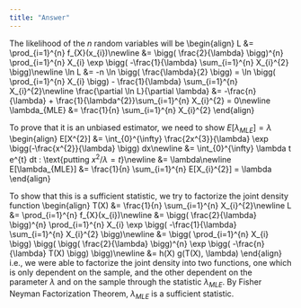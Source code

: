 ```yaml
---
title: "Answer"
---
```


The likelihood of the $n$ random variables will be
\begin{align}
        L &= \prod_{i=1}^{n} f_{X}(x_{i})\newline
        &= \bigg( \frac{2}{\lambda} \bigg)^{n} \prod_{i=1}^{n} X_{i} \exp \bigg( -\frac{1}{\lambda} \sum_{i=1}^{n} X_{i}^{2} \bigg)\newline
        \ln L &= -n \ln \bigg( \frac{\lambda}{2} \bigg) = \ln \bigg( \prod_{i=1}^{n} X_{i} \bigg) - \frac{1}{\lambda} \sum_{i=1}^{n} X_{i}^{2}\newline
        \frac{\partial \ln L}{\partial \lambda} &= -\frac{n}{\lambda} + \frac{1}{\lambda^{2}}\sum_{i=1}^{n} X_{i}^{2} = 0\newline
        \lambda_{MLE} &= \frac{1}{n} \sum_{i=1}^{n} X_{i}^{2}
    \end{align}

To prove that it is an unbiased estimator, we need to show $E[\lambda_{MLE}] = \lambda$
\begin{align}
        E[X^{2}] &= \int_{0}^{\infty} \frac{2x^{3}}{\lambda} \exp \bigg(-\frac{x^{2}}{\lambda} \bigg) dx\newline
        &= \int_{0}^{\infty} \lambda t e^{t} dt \: \text{putting $x^{2}/\lambda = t$}\newline
        &= \lambda\newline
        E[\lambda_{MLE}] &= \frac{1}{n} \sum_{i=1}^{n} E[X_{i}^{2}] = \lambda
    \end{align}

To show that this is a sufficient statistic, we try to factorize the joint density function
\begin{align}
        T(X) &= \frac{1}{n} \sum_{i=1}^{n} X_{i}^{2}\newline
        L &= \prod_{i=1}^{n} f_{X}(x_{i})\newline
        &= \bigg( \frac{2}{\lambda} \bigg)^{n} \prod_{i=1}^{n} X_{i} \exp \bigg( -\frac{1}{\lambda} \sum_{i=1}^{n} X_{i}^{2} \bigg)\newline
        &= \bigg( \prod_{i=1}^{n} X_{i} \bigg) \bigg( \bigg( \frac{2}{\lambda} \bigg)^{n} \exp \bigg( -\frac{n}{\lambda} T(X) \bigg) \bigg)\newline
        &= h(X) g(T(X), \lambda)
    \end{align}
i.e., we were able to factorize the joint density into two functions, one which is only dependent on the sample, and the other dependent on the parameter $\lambda$ and on the sample through the statistic $\lambda_{MLE}$. By Fisher Neyman Factorization Theorem, $\lambda_{MLE}$ is a sufficient statistic.
